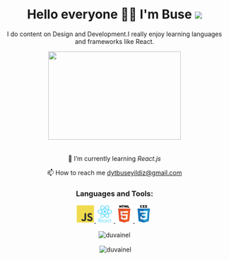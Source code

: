 
<h1 align="center">Hello everyone 👋🏻  I'm Buse <img src="https://media.tenor.com/P5DB2iGAecsAAAAi/peach-cat.gif" width="60"></h1>


<p align="center">I do content on Design and Development.I really enjoy learning languages and frameworks like React. </p>

<div align="center">
<img src=https://media.tenor.com/MQMVC2Sg42UAAAAd/chandler-pc.gif width="300px" height="200px" >
</div>
<br />

<p align="center"> 🌱 I’m currently learning <i>React.js</i> </p>
 
 

<p align ="center">📫 How to reach me <a href="dytbuseyildiz@gmail.com " target="_blank" title="Kişisel Site"> dytbuseyildiz@gmail.com </a> </p>



<h3 align="center">Languages and Tools:</h3>
<p align="center">
<a href="https://developer.mozilla.org/en-US/docs/Web/JavaScript" target="_blank" rel="noreferrer"> <img src="https://raw.githubusercontent.com/devicons/devicon/master/icons/javascript/javascript-original.svg" alt="javascript" width="40" height="40"/> </a> 
<a href="https://reactjs.org/" target="_blank" rel="noreferrer"> <img src="https://raw.githubusercontent.com/devicons/devicon/master/icons/react/react-original-wordmark.svg" alt="react" width="40" height="40"/> </a> 
<a href="https://www.w3.org/html/" target="_blank" rel="noreferrer"> <img src="https://raw.githubusercontent.com/devicons/devicon/master/icons/html5/html5-original-wordmark.svg" alt="html5" width="40" height="40"/> </a> 
<a href="https://www.w3schools.com/css/" target="_blank" rel="noreferrer"> <img src="https://raw.githubusercontent.com/devicons/devicon/master/icons/css3/css3-original-wordmark.svg" alt="css3" width="40" height="40"/> </a>

<p align="center"><img align="center" src="https://github-readme-stats.vercel.app/api/top-langs?username=buseyildiz&show_icons=true&locale=en&layout=compact" alt="duvainel" /></p>

<p align="center">&nbsp;<img align="center" src="https://github-readme-stats.vercel.app/api?username=buseyildiz&show_icons=true&locale=en" alt="duvainel" /></p>
